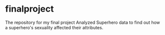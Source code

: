 # finalproject
The repository for my final project
Analyzed Superhero data to find out how a superhero's sexuality affected their attributes. 
